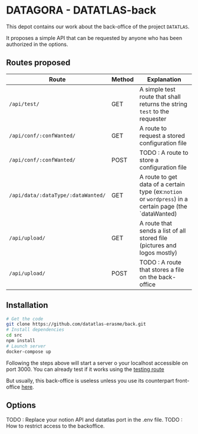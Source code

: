 # DATAGORA - DATATLAS-back

This depot contains our work about the back-office of the project `DATATLAS`.

It proposes a simple API that can be requested by anyone who has been authorized in the options.

## Routes proposed

| Route | Method | Explanation                                                                                            |
|-------|--------|--------------------------------------------------------------------------------------------------------|
| `/api/test/` | GET    | A simple test route that shall returns the string `test` to the requester                              |
| `/api/conf/:confWanted/` | GET    | A route to request a stored configuration file                                                         |
| `/api/conf/:confWanted/` | POST   | TODO : A route to store a configuration file                                                           |
| `/api/data/:dataType/:dataWanted/` | GET    | A route to get data of a certain type (ex:`notion` or `wordpress`) in a certain page (the `dataWanted) |
| `/api/upload/` | GET    | A route that sends a list of all stored file (pictures and logos mostly)                               |
| `/api/upload/` | POST   | TODO : A route that stores a file on the back-office                                                   |

## Installation

```bash
# Get the code
git clone https://github.com/datatlas-erasme/back.git
# Install dependencies
cd src
npm install
# Launch server
docker-compose up
```

Following the steps above will start a server o your localhost accessible on port 3000. You can already test if it works
using the [testing route]((http://localhost:3000/api/test))

But usually, this back-office is useless unless you use its counterpart front-office [here](https://github.com/datatlas-erasme/front).

## Options

TODO : Replace your notion API and datatlas port in the .env file.
TODO : How to restrict access to the backoffice.